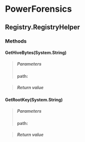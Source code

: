 ﻿# PowerForensics


## Registry.RegistryHelper

### Methods


#### GetHiveBytes(System.String)

> ##### Parameters
> **path:** 

> ##### Return value
> 

#### GetRootKey(System.String)

> ##### Parameters
> **path:** 

> ##### Return value
> 